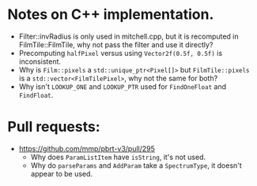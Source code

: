 # Notes on C++ implementation.
* Filter::invRadius is only used in mitchell.cpp, but it is recomputed in
  FilmTile::FilmTile, why not pass the filter and use it directly?
* Precomputing `halfPixel` versus using `Vector2f(0.5f, 0.5f)` is
  inconsistent.
* Why is `Film::pixels` a `std::unique_ptr<Pixel[]>` but `FilmTile::pixels` is
  a `std::vector<FilmTilePixel>`, why not the same for both?
* Why isn't `LOOKUP_ONE` and `LOOKUP_PTR` used for `FindOneFloat` and
  `FindFloat`.

# Pull requests:
* https://github.com/mmp/pbrt-v3/pull/295
  * Why does `ParamListItem` have `isString`, it's not used.
  * Why do `parseParams` and `AddParam` take a `SpectrumType`, it doesn't appear
    to be used.
